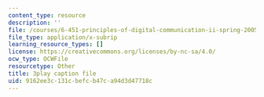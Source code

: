 ```yaml
---
content_type: resource
description: ''
file: /courses/6-451-principles-of-digital-communication-ii-spring-2005/9162ee3c131cbefcb47ca94d3d47718c_HwGd1CPfIYk.srt
file_type: application/x-subrip
learning_resource_types: []
license: https://creativecommons.org/licenses/by-nc-sa/4.0/
ocw_type: OCWFile
resourcetype: Other
title: 3play caption file
uid: 9162ee3c-131c-befc-b47c-a94d3d47718c
---
```

